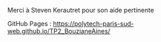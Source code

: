 Merci à Steven Kerautret pour son aide pertinente

GitHub Pages : https://polytech-paris-sud-web.github.io/TP2_BouzianeAines/
